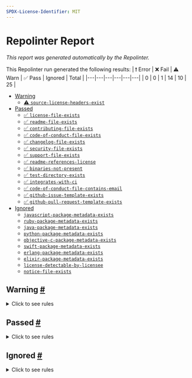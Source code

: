 ```yaml
---
SPDX-License-Identifier: MIT
---
```


# Repolinter Report

*This report was generated automatically by the Repolinter.*

This Repolinter run generated the following results:
| ❗  Error | ❌  Fail | ⚠️  Warn | ✅  Pass | Ignored | Total |
|---|---|---|---|---|---|
| 0 | 0 | 1 | 14 | 10 | 25 |

- [Warning](#user-content-warning)
  - [⚠️ `source-license-headers-exist`](#user-content--source-license-headers-exist)
- [Passed](#user-content-passed)
  - [✅ `license-file-exists`](#user-content--license-file-exists)
  - [✅ `readme-file-exists`](#user-content--readme-file-exists)
  - [✅ `contributing-file-exists`](#user-content--contributing-file-exists)
  - [✅ `code-of-conduct-file-exists`](#user-content--code-of-conduct-file-exists)
  - [✅ `changelog-file-exists`](#user-content--changelog-file-exists)
  - [✅ `security-file-exists`](#user-content--security-file-exists)
  - [✅ `support-file-exists`](#user-content--support-file-exists)
  - [✅ `readme-references-license`](#user-content--readme-references-license)
  - [✅ `binaries-not-present`](#user-content--binaries-not-present)
  - [✅ `test-directory-exists`](#user-content--test-directory-exists)
  - [✅ `integrates-with-ci`](#user-content--integrates-with-ci)
  - [✅ `code-of-conduct-file-contains-email`](#user-content--code-of-conduct-file-contains-email)
  - [✅ `github-issue-template-exists`](#user-content--github-issue-template-exists)
  - [✅ `github-pull-request-template-exists`](#user-content--github-pull-request-template-exists)
- [Ignored](#user-content-ignored)
  - [`javascript-package-metadata-exists`](#user-content-javascript-package-metadata-exists)
  - [`ruby-package-metadata-exists`](#user-content-ruby-package-metadata-exists)
  - [`java-package-metadata-exists`](#user-content-java-package-metadata-exists)
  - [`python-package-metadata-exists`](#user-content-python-package-metadata-exists)
  - [`objective-c-package-metadata-exists`](#user-content-objective-c-package-metadata-exists)
  - [`swift-package-metadata-exists`](#user-content-swift-package-metadata-exists)
  - [`erlang-package-metadata-exists`](#user-content-erlang-package-metadata-exists)
  - [`elixir-package-metadata-exists`](#user-content-elixir-package-metadata-exists)
  - [`license-detectable-by-licensee`](#user-content-license-detectable-by-licensee)
  - [`notice-file-exists`](#user-content-notice-file-exists)

## Warning <a href="#user-content-warning" id="warning">#</a>

<details>
<summary>Click to see rules</summary>

### ⚠️ `source-license-headers-exist` <a href="#user-content--source-license-headers-exist" id="-source-license-headers-exist">#</a>

Did not find file matching the specified patterns. Below is a list of files or patterns that failed:

- `**/*.js`
- `!node_modules/**`

</details>

## Passed <a href="#user-content-passed" id="passed">#</a>

<details>
<summary>Click to see rules</summary>

### ✅ `license-file-exists` <a href="#user-content--license-file-exists" id="-license-file-exists">#</a>

Found file (`LICENSE`).

### ✅ `readme-file-exists` <a href="#user-content--readme-file-exists" id="-readme-file-exists">#</a>

Found file (`README.md`).

### ✅ `contributing-file-exists` <a href="#user-content--contributing-file-exists" id="-contributing-file-exists">#</a>

Found file (`CONTRIBUTING.md`).

### ✅ `code-of-conduct-file-exists` <a href="#user-content--code-of-conduct-file-exists" id="-code-of-conduct-file-exists">#</a>

Found file (`CODE_OF_CONDUCT.md`).

### ✅ `changelog-file-exists` <a href="#user-content--changelog-file-exists" id="-changelog-file-exists">#</a>

Found file (`CHANGELOG.md`).

### ✅ `security-file-exists` <a href="#user-content--security-file-exists" id="-security-file-exists">#</a>

Found file (`SECURITY.md`).

### ✅ `support-file-exists` <a href="#user-content--support-file-exists" id="-support-file-exists">#</a>

Found file (`SUPPORT.md`).

### ✅ `readme-references-license` <a href="#user-content--readme-references-license" id="-readme-references-license">#</a>

Contains license (`README.md`).

### ✅ `binaries-not-present` <a href="#user-content--binaries-not-present" id="-binaries-not-present">#</a>

Excluded file type doesn't exist. (`**/*.exe,**/*.dll,!node_modules/**`).

### ✅ `test-directory-exists` <a href="#user-content--test-directory-exists" id="-test-directory-exists">#</a>

Found file (`dcl_data_structures/tests`).

### ✅ `integrates-with-ci` <a href="#user-content--integrates-with-ci" id="-integrates-with-ci">#</a>

Found file (`.github/workflows/audit.yml`).

### ✅ `code-of-conduct-file-contains-email` <a href="#user-content--code-of-conduct-file-contains-email" id="-code-of-conduct-file-contains-email">#</a>

Contains email address (`CODE_OF_CONDUCT.md`).

### ✅ `github-issue-template-exists` <a href="#user-content--github-issue-template-exists" id="-github-issue-template-exists">#</a>

Found file (`.github/ISSUE_TEMPLATE`).

### ✅ `github-pull-request-template-exists` <a href="#user-content--github-pull-request-template-exists" id="-github-pull-request-template-exists">#</a>

Found file (`.github/PULL_REQUEST_TEMPLATE.md`).

</details>

## Ignored <a href="#user-content-ignored" id="ignored">#</a>

<details>
<summary>Click to see rules</summary>

### `javascript-package-metadata-exists` <a href="#user-content-javascript-package-metadata-exists" id="javascript-package-metadata-exists">#</a>

This rule was ignored for the following reason: ignored due to unsatisfied condition(s): "language=javascript"

### `ruby-package-metadata-exists` <a href="#user-content-ruby-package-metadata-exists" id="ruby-package-metadata-exists">#</a>

This rule was ignored for the following reason: ignored due to unsatisfied condition(s): "language=ruby"

### `java-package-metadata-exists` <a href="#user-content-java-package-metadata-exists" id="java-package-metadata-exists">#</a>

This rule was ignored for the following reason: ignored due to unsatisfied condition(s): "language=java"

### `python-package-metadata-exists` <a href="#user-content-python-package-metadata-exists" id="python-package-metadata-exists">#</a>

This rule was ignored for the following reason: ignored due to unsatisfied condition(s): "language=python"

### `objective-c-package-metadata-exists` <a href="#user-content-objective-c-package-metadata-exists" id="objective-c-package-metadata-exists">#</a>

This rule was ignored for the following reason: ignored due to unsatisfied condition(s): "language=objective-c"

### `swift-package-metadata-exists` <a href="#user-content-swift-package-metadata-exists" id="swift-package-metadata-exists">#</a>

This rule was ignored for the following reason: ignored due to unsatisfied condition(s): "language=swift"

### `erlang-package-metadata-exists` <a href="#user-content-erlang-package-metadata-exists" id="erlang-package-metadata-exists">#</a>

This rule was ignored for the following reason: ignored due to unsatisfied condition(s): "language=erlang"

### `elixir-package-metadata-exists` <a href="#user-content-elixir-package-metadata-exists" id="elixir-package-metadata-exists">#</a>

This rule was ignored for the following reason: ignored due to unsatisfied condition(s): "language=elixir"

### `license-detectable-by-licensee` <a href="#user-content-license-detectable-by-licensee" id="license-detectable-by-licensee">#</a>

This rule was ignored for the following reason: ignored because level is "off"

### `notice-file-exists` <a href="#user-content-notice-file-exists" id="notice-file-exists">#</a>

This rule was ignored for the following reason: ignored due to unsatisfied condition(s): "license=Apache-2.0"

</details>

